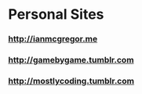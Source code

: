# Personal Sites

### <http://ianmcgregor.me>
### <http://gamebygame.tumblr.com>
### <http://mostlycoding.tumblr.com>
